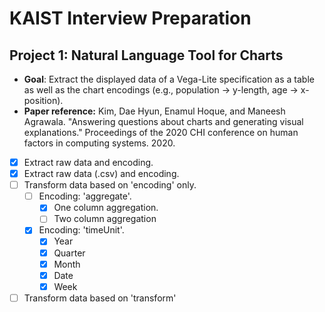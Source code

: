 # KAIST Interview Preparation
## Project 1: Natural Language Tool for Charts

- **Goal**: Extract the displayed data of a Vega-Lite specification as a table as well as the chart encodings (e.g., population → y-length, age → x-position). 
- **Paper reference:** Kim, Dae Hyun, Enamul Hoque, and Maneesh Agrawala. "Answering questions about charts and generating visual explanations." Proceedings of the 2020 CHI conference on human factors in computing systems. 2020. 

- [x] Extract raw data and encoding.
- [x] Extract raw data (.csv) and encoding.
- [ ] Transform data based on 'encoding' only.
    - [ ] Encoding: 'aggregate'.
        - [x] One column aggregation.
        - [ ] Two column aggregation
    - [x] Encoding: 'timeUnit'.
        - [x] Year
        - [x] Quarter
        - [x] Month
        - [x] Date
        - [x] Week
- [ ] Transform data based on 'transform'